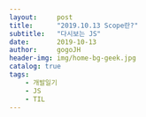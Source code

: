 ```yaml
---
layout:     post
title:      "2019.10.13 Scope란?"
subtitle:   "다시보는 JS"
date:       2019-10-13
author:     gogoJH
header-img: img/home-bg-geek.jpg
catalog: true
tags:
    - 개발일기
    - JS
    - TIL
---
```

<!--stackedit_data:
eyJoaXN0b3J5IjpbLTE4MDgzNTk0MzBdfQ==
-->